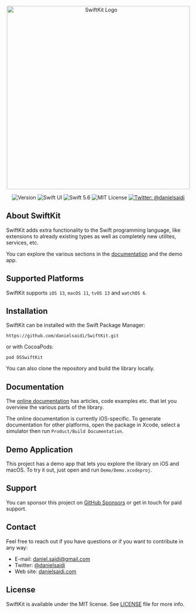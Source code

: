 <p align="center">
    <img src ="Resources/Logo.png" width=500 alt="SwiftKit Logo" title="SwiftKit" />
</p>

<p align="center">
    <img src="https://img.shields.io/github/v/release/danielsaidi/SwiftKit?color=%2300550&sort=semver" alt="Version" />
    <img src="https://img.shields.io/badge/platform-SwiftUI-red.svg" alt="Swift UI" />
    <img src="https://img.shields.io/badge/Swift-5.6-orange.svg" alt="Swift 5.6" />
    <img src="https://img.shields.io/github/license/danielsaidi/SwiftKit" alt="MIT License" />
    <a href="https://twitter.com/danielsaidi">
        <img src="https://img.shields.io/badge/contact-@danielsaidi-blue.svg?style=flat" alt="Twitter: @danielsaidi" />
    </a>
</p>


## About SwiftKit

SwiftKit adds extra functionality to the Swift programming language, like extensions to already existing types as well as completely new utilites, services, etc. 

You can explore the various sections in the [documentation][Documentation] and the demo app.



## Supported Platforms

SwiftKit supports `iOS 13`, `macOS 11`, `tvOS 13` and `watchOS 6`.



## Installation

SwiftKit can be installed with the Swift Package Manager:

```
https://github.com/danielsaidi/SwiftKit.git
```

or with CocoaPods:

```
pod DSSwiftKit
```

You can also clone the repository and build the library locally.



## Documentation

The [online documentation][Documentation] has articles, code examples etc. that let you overview the various parts of the library.

The online documentation is currently iOS-specific. To generate documentation for other platforms, open the package in Xcode, select a simulator then run `Product/Build Documentation`.



## Demo Application

This project has a demo app that lets you explore the library on iOS and macOS. To try it out, just open and run `Demo/Demo.xcodeproj`.



## Support

You can sponsor this project on [GitHub Sponsors][Sponsors] or get in touch for paid support.



## Contact

Feel free to reach out if you have questions or if you want to contribute in any way:

* E-mail: [daniel.saidi@gmail.com][Email]
* Twitter: [@danielsaidi][Twitter]
* Web site: [danielsaidi.com][Website]



## License

SwiftKit is available under the MIT license. See [LICENSE][License] file for more info.


[Email]: mailto:daniel.saidi@gmail.com
[Twitter]: http://www.twitter.com/danielsaidi
[Website]: http://www.danielsaidi.com
[Sponsors]: https://github.com/sponsors/danielsaidi

[Documentation]: https://danielsaidi.github.io/SwiftKit/documentation/swiftkit/
[Getting-Started]: https://danielsaidi.github.io/SwiftKit/documentation/swiftkit/getting-started
[License]: https://github.com/danielsaidi/SwiftKit/blob/master/LICENSE
